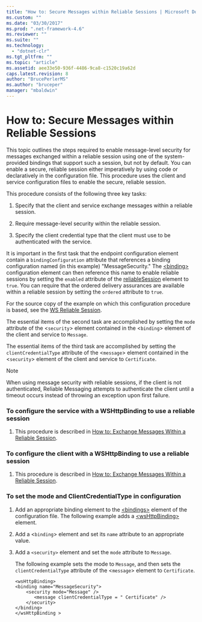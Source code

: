 ```yaml
---
title: "How to: Secure Messages within Reliable Sessions | Microsoft Docs"
ms.custom: ""
ms.date: "03/30/2017"
ms.prod: ".net-framework-4.6"
ms.reviewer: ""
ms.suite: ""
ms.technology: 
  - "dotnet-clr"
ms.tgt_pltfrm: ""
ms.topic: "article"
ms.assetid: aee33e50-936f-4486-9ca8-c1520c19a62d
caps.latest.revision: 8
author: "BrucePerlerMS"
ms.author: "bruceper"
manager: "mbaldwin"
---
```

# How to: Secure Messages within Reliable Sessions
This topic outlines the steps required to enable message-level security for messages exchanged within a reliable session using one of the system-provided bindings that support such a session, but not by default. You can enable a secure, reliable session either imperatively by using code or declaratively in the configuration file. This procedure uses the client and service configuration files to enable the secure, reliable session.  
  
 This procedure consists of the following three key tasks:  
  
1.  Specify that the client and service exchange messages within a reliable session.  
  
2.  Require message-level security within the reliable session.  
  
3.  Specify the client credential type that the client must use to be authenticated with the service.  
  
 It is important in the first task that the endpoint configuration element contain a `bindingConfiguration` attribute that references a binding configuration named (in this example) "MessageSecurity." The [\<binding>](../../../../docs/framework/misc/binding.md) configuration element can then reference this name to enable reliable sessions by setting the `enabled` attribute of the [reliableSession](http://msdn.microsoft.com/en-us/9c93818a-7dfa-43d5-b3a1-1aafccf3a00b) element to `true`. You can require that the ordered delivery assurances are available within a reliable session by setting the `ordered` attribute to `true`.  
  
 For the source copy of the example on which this configuration procedure is based, see the [WS Reliable Session](../../../../docs/framework/wcf/samples/ws-reliable-session.md).  
  
 The essential items of the second task are accomplished by setting the `mode` attribute of the <`security`> element contained in the <`binding`> element of the client and service to `Message`.  
  
 The essential items of the third task are accomplished by setting the `clientCredentialType` attribute of the <`message`> element contained in the <`security`> element of the client and service to `Certificate`.  
  
> [!NOTE]
>  When using message security with reliable sessions, if the client is not authenticated, Reliable Messaging attempts to authenticate the client until a timeout occurs instead of throwing an exception upon first failure.  
  
### To configure the service with a WSHttpBinding to use a reliable session  
  
1.  This procedure is described in [How to: Exchange Messages Within a Reliable Session](../../../../docs/framework/wcf/feature-details/how-to-exchange-messages-within-a-reliable-session.md).  
  
### To configure the client with a WSHttpBinding to use a reliable session  
  
1.  This procedure is described in [How to: Exchange Messages Within a Reliable Session](../../../../docs/framework/wcf/feature-details/how-to-exchange-messages-within-a-reliable-session.md).  
  
### To set the mode and ClientCredentialType in configuration  
  
1.  Add an appropriate binding element to the [\<bindings>](../../../../docs/framework/configuring-apps/file-schema/wcf/bindings.md) element of the configuration file. The following example adds a [\<wsHttpBinding>](../../../../docs/framework/configuring-apps/file-schema/wcf/wshttpbinding.md) element.  
  
2.  Add a <`binding`> element and set its `name` attribute to an appropriate value.  
  
3.  Add a `<security>` element and set the `mode` attribute to `Message`.  
  
     The following example sets the mode to `Message`, and then sets the `clientCredentialType` attribute of the <`message`> element to `Certificate`.  
  
    ```  
    <wsHttpBinding>  
    <binding name="MessageSecurity">  
        <security mode="Message" />  
           <message clientCredentialType = " Certificate" />  
        </security>  
    </binding>  
    </wsHttpBinding >  
    ```